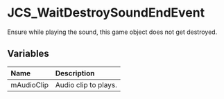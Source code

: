 # JCS_WaitDestroySoundEndEvent

Ensure while playing the sound, this game object does not get destroyed.

## Variables

| Name       | Description          |
|:-----------|:---------------------|
| mAudioClip | Audio clip to plays. |
